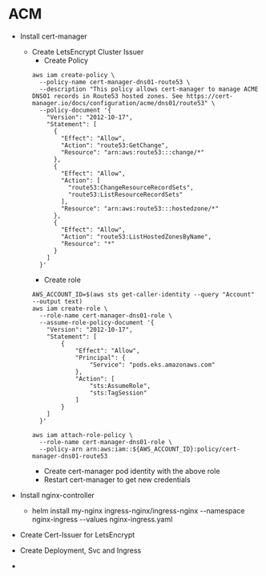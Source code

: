# ACM


- Install cert-manager
    - Create LetsEncrypt Cluster Issuer
        - Create Policy
        ```
        aws iam create-policy \
          --policy-name cert-manager-dns01-route53 \
          --description "This policy allows cert-manager to manage ACME DNS01 records in Route53 hosted zones. See https://cert-manager.io/docs/configuration/acme/dns01/route53" \
          --policy-document '{
            "Version": "2012-10-17",
            "Statement": [
              {
                "Effect": "Allow",
                "Action": "route53:GetChange",
                "Resource": "arn:aws:route53:::change/*"
              },
              {
                "Effect": "Allow",
                "Action": [
                  "route53:ChangeResourceRecordSets",
                  "route53:ListResourceRecordSets"
                ],
                "Resource": "arn:aws:route53:::hostedzone/*"
              },
              {
                "Effect": "Allow",
                "Action": "route53:ListHostedZonesByName",
                "Resource": "*"
              }
            ]
          }'
        ```
        - Create role
        ```
        AWS_ACCOUNT_ID=$(aws sts get-caller-identity --query "Account" --output text)
        aws iam create-role \
          --role-name cert-manager-dns01-role \
          --assume-role-policy-document '{
            "Version": "2012-10-17",
            "Statement": [
                {
                    "Effect": "Allow",
                    "Principal": {
                        "Service": "pods.eks.amazonaws.com"
                    },
                    "Action": [
                        "sts:AssumeRole",
                        "sts:TagSession"
                    ]
                }
            ]
          }'
        
        aws iam attach-role-policy \
          --role-name cert-manager-dns01-role \
          --policy-arn arn:aws:iam::${AWS_ACCOUNT_ID}:policy/cert-manager-dns01-route53
        ```
      - Create cert-manager pod identity with the above role
      - Restart cert-manager to get new credentials
- Install nginx-controller
    -   helm install my-nginx ingress-nginx/ingress-nginx --namespace nginx-ingress --values nginx-ingress.yaml
    
- Create Cert-Issuer for LetsEncrypt
- Create Deployment, Svc and Ingress

- 
  
